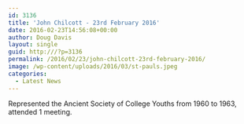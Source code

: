 ```yaml
---
id: 3136
title: 'John Chilcott - 23rd February 2016'
date: 2016-02-23T14:56:08+00:00
author: Doug Davis
layout: single
guid: http:///?p=3136
permalink: /2016/02/23/john-chilcott-23rd-february-2016/
image: /wp-content/uploads/2016/03/st-pauls.jpeg
categories:
  - Latest News
---
```

Represented the Ancient Society of College Youths from 1960 to 1963, attended 1 meeting.
